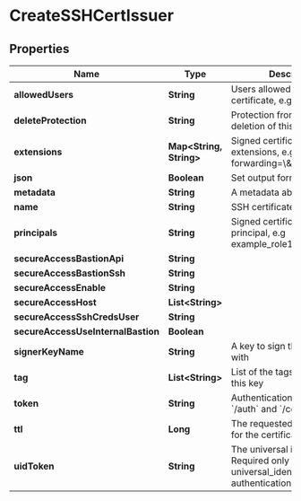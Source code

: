 

# CreateSSHCertIssuer

## Properties

Name | Type | Description | Notes
------------ | ------------- | ------------- | -------------
**allowedUsers** | **String** | Users allowed to fetch the certificate, e.g root,ubuntu | 
**deleteProtection** | **String** | Protection from accidental deletion of this item |  [optional]
**extensions** | **Map&lt;String, String&gt;** | Signed certificates with extensions, e.g permit-port-forwarding&#x3D;\\\&quot;\\\&quot; |  [optional]
**json** | **Boolean** | Set output format to JSON |  [optional]
**metadata** | **String** | A metadata about the issuer |  [optional]
**name** | **String** | SSH certificate issuer name | 
**principals** | **String** | Signed certificates with principal, e.g example_role1,example_role2 |  [optional]
**secureAccessBastionApi** | **String** |  |  [optional]
**secureAccessBastionSsh** | **String** |  |  [optional]
**secureAccessEnable** | **String** |  |  [optional]
**secureAccessHost** | **List&lt;String&gt;** |  |  [optional]
**secureAccessSshCredsUser** | **String** |  |  [optional]
**secureAccessUseInternalBastion** | **Boolean** |  |  [optional]
**signerKeyName** | **String** | A key to sign the certificate with | 
**tag** | **List&lt;String&gt;** | List of the tags attached to this key |  [optional]
**token** | **String** | Authentication token (see &#x60;/auth&#x60; and &#x60;/configure&#x60;) |  [optional]
**ttl** | **Long** | The requested Time To Live for the certificate, in seconds | 
**uidToken** | **String** | The universal identity token, Required only for universal_identity authentication |  [optional]



